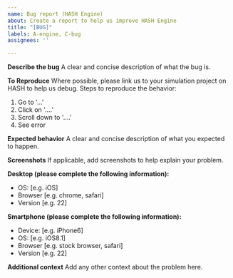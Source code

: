 ```yaml
---
name: Bug report (HASH Engine)
about: Create a report to help us improve HASH Engine
title: "[BUG]"
labels: A-engine, C-bug
assignees: ''

---
```


**Describe the bug**
A clear and concise description of what the bug is.

**To Reproduce**
Where possible, please link us to your simulation project on HASH to help us debug. Steps to reproduce the behavior:
1. Go to '...'
2. Click on '....'
3. Scroll down to '....'
4. See error

**Expected behavior**
A clear and concise description of what you expected to happen.

**Screenshots**
If applicable, add screenshots to help explain your problem.

**Desktop (please complete the following information):**
 - OS: [e.g. iOS]
 - Browser [e.g. chrome, safari]
 - Version [e.g. 22]

**Smartphone (please complete the following information):**
 - Device: [e.g. iPhone6]
 - OS: [e.g. iOS8.1]
 - Browser [e.g. stock browser, safari]
 - Version [e.g. 22]

**Additional context**
Add any other context about the problem here.
